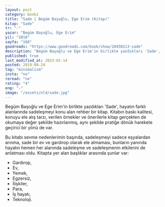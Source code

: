 ```yaml
---
layout: post  
category: book2  
title: "Sade | Begüm Başoğlu, Ege Erim (Kitap)"  
kitap: "Sade"  
tr: "-"  
yazar: "Begüm Başoğlu, Ege Erim"  
yil: "2018"  
sayfa: "168"  
goodreads: "https://www.goodreads.com/book/show/28450213-sade"
description: "Begüm Başoğlu ve Ege Erim'in birlikte yazdıkları 'Sade', hayatın farklı alanlarında sadeleşmeyi konu alan rehber bir kitap."
published: true
last_modified_at: 2023-01-14
posted: 2019-08-24
tag: "minimalizm"
insta: "no"
reread: "no"
rating: "4"
eng: "-"
image: "/assets/old/sade.jpg"
---
```


Begüm Başoğlu ve Ege Erim'in birlikte yazdıkları 'Sade', hayatın farklı alanlarında sadeleşmeyi konu alan rehber bir kitap. Kitabın baskı kalitesi, konuyu ele alış tarzı, verilen örnekler ve önerilerle kitap gerçekten de okumaya değer şekilde hazırlanmış, aynı şekilde pratiğe dönük harekete geçirici bir yönü de var.  
  
Bu kitabı sevme nedenlerimin başında, sadeleşmeyi sadece eşyalardan arınma, sade bir ev ve gardırop olarak ele almaması, bunların yanında hayatın hemen her alanında sadeleşme ve sadeleşmenin etkilerini de anlatması oldu. Kitapta yer alan başlıklar arasında şunlar var:  
  
- Gardırop,  
- Ev,  
- Yemek,  
- Egzersiz,  
- İlişkiler,  
- Para,  
- İş hayatı,  
- Teknoloji.  
 
